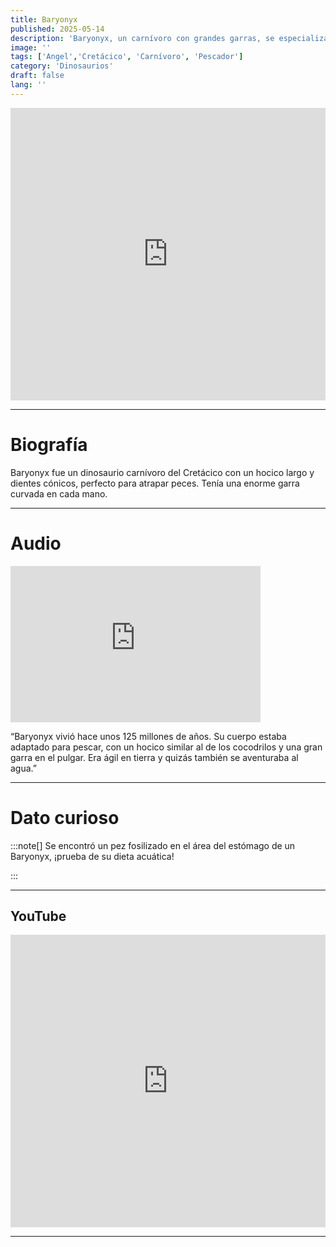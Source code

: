 ```yaml
---
title: Baryonyx
published: 2025-05-14
description: 'Baryonyx, un carnívoro con grandes garras, se especializaba en pescar con su largo hocico.'
image: ''
tags: ['Angel','Cretácico', 'Carnívoro', 'Pescador']
category: 'Dinosaurios'
draft: false 
lang: ''
---
```

<iframe width="100%" height="468" src="https://drive.google.com/file/d/1KJZMPIBzm4E7NeApV-0VUvuy3wgma_mH/preview" frameborder="0" allowfullscreen></iframe>

---

# Biografía
Baryonyx fue un dinosaurio carnívoro del Cretácico con un hocico largo y dientes cónicos, perfecto para atrapar peces. Tenía una enorme garra curvada en cada mano.

---
# Audio

<iframe width="400" height="250" src="https://drive.google.com/file/d/1ryPlYc-Z_QXCAMVLC9M5vXEMfTP-DbOv/preview" frameborder="0" allowfullscreen></iframe>

“Baryonyx vivió hace unos 125 millones de años. Su cuerpo estaba adaptado para pescar, con un hocico similar al de los cocodrilos y una gran garra en el pulgar. Era ágil en tierra y quizás también se aventuraba al agua.”

---

# Dato curioso
:::note[]
Se encontró un pez fosilizado en el área del estómago de un Baryonyx, ¡prueba de su dieta acuática!

:::

---
## YouTube

<iframe width="100%" height="468" src="https://www.youtube.com/embed/5x8yC1SAYeI?si=a_NH7ynSaLBJoMXs" title="YouTube video player" frameborder="0" allow="accelerometer; autoplay; clipboard-write; encrypted-media; gyroscope; picture-in-picture; web-share" allowfullscreen></iframe>

---